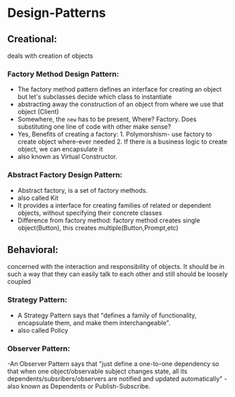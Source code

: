 # Design-Patterns
## Creational: 
deals with creation of objects
### Factory Method Design Pattern:<br>
- The factory method pattern defines an interface for creating an object but let's subclasses decide which class to instantiate 
- abstracting away the construction of an object from where we use that object (Client)
- Somewhere, the `new` has to be present, Where? Factory. Does substituting one line of code with other make sense? 
- Yes, Benefits of creating a factory: 1. Polymorshism- use factory to create object where-ever needed 2. If there is a business logic to create object, we can encapsulate it
-  also known as Virtual Constructor.

### Abstract Factory Design Pattern:<br>
- Abstract factory, is a set of factory methods.
- also called Kit
- It provides a interface for creating families of related or dependent objects, without specifying their concrete classes
- Difference from factory method: factory method creates single object(Button), this creates multiple(Button,Prompt,etc)


## Behavioral: 
concerned with the interaction and responsibility of objects. It should be in such a way that they can easily talk to each other and still should be loosely coupled
### Strategy Pattern:<br>
- A Strategy Pattern says that "defines a family of functionality, encapsulate them, and make them interchangeable".
- also called Policy

### Observer Pattern:<br>
-An Observer Pattern says that "just define a one-to-one dependency so that when one object/observable subject changes state, all its dependents/subsribers/observers are notified and updated automatically"
-also known as Dependents or Publish-Subscribe.
